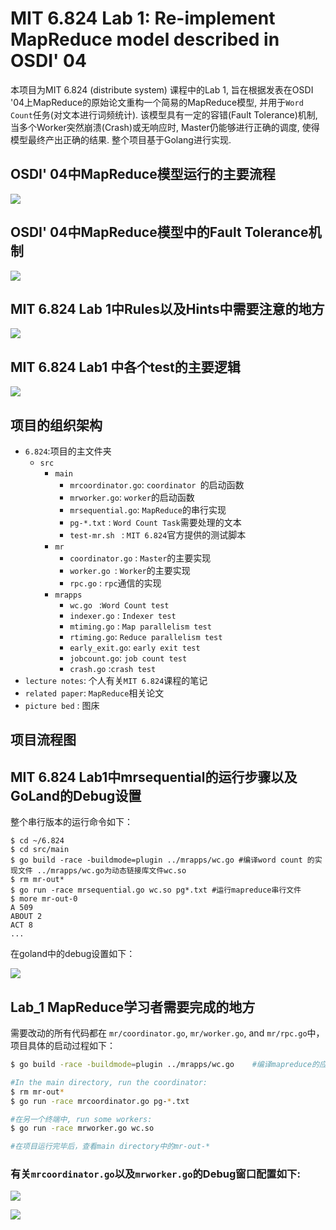 # MIT 6.824 Lab 1: Re-implement MapReduce model described in OSDI' 04

本项目为MIT 6.824 (distribute system) 课程中的Lab 1, 旨在根据发表在OSDI '04上MapReduce的原始论文重构一个简易的MapReduce模型, 并用于`Word Count`任务(对文本进行词频统计). 该模型具有一定的容错(Fault Tolerance)机制, 当多个Worker突然崩溃(Crash)或无响应时, Master仍能够进行正确的调度, 使得模型最终产出正确的结果. 整个项目基于Golang进行实现. 

## OSDI' 04中MapReduce模型运行的主要流程

![](https://github.com/lzz19980125/MIT_6.824/blob/main/picture%20bed/mr1.PNG)

## OSDI' 04中MapReduce模型中的Fault Tolerance机制

![](https://github.com/lzz19980125/MIT_6.824/blob/main/picture%20bed/mr2.PNG)

## MIT 6.824 Lab 1中Rules以及Hints中需要注意的地方

![](https://github.com/lzz19980125/MIT_6.824/blob/main/picture%20bed/mr3.PNG)

## MIT 6.824 Lab1 中各个test的主要逻辑

![](https://github.com/lzz19980125/MIT_6.824/blob/main/picture%20bed/mr4.PNG)

## 项目的组织架构

* `6.824`:项目的主文件夹
  * `src`
    * `main`
      * `mrcoordinator.go`: `coordinator `的启动函数
      * `mrworker.go`: `worker`的启动函数
      * `mrsequential.go`: `MapReduce`的串行实现
      * `pg-*.txt` : `Word Count Task`需要处理的文本
      * `test-mr.sh ` : `MIT 6.824`官方提供的测试脚本
    * `mr`
      * `coordinator.go` : `Master`的主要实现
      * `worker.go `: `Worker`的主要实现
      * `rpc.go` : `rpc`通信的实现
    * `mrapps` 
      * `wc.go ` :`Word Count test`
      * `indexer.go` : `Indexer test`
      * `mtiming.go` : `Map parallelism test`
      * `rtiming.go`: `Reduce parallelism test`
      * `early_exit.go`: `early exit test`
      * `jobcount.go`: `job count test`
      * `crash.go` :`crash test`
* `lecture notes`: 个人有关`MIT 6.824`课程的笔记
* `related paper`: `MapReduce`相关论文
* `picture bed` : 图床

## 项目流程图



## MIT 6.824 Lab1中mrsequential的运行步骤以及GoLand的Debug设置

整个串行版本的运行命令如下：

```shell
$ cd ~/6.824
$ cd src/main
$ go build -race -buildmode=plugin ../mrapps/wc.go #编译word count 的实现文件 ../mrapps/wc.go为动态链接库文件wc.so
$ rm mr-out*
$ go run -race mrsequential.go wc.so pg*.txt #运行mapreduce串行文件
$ more mr-out-0
A 509
ABOUT 2
ACT 8
...
```

在goland中的debug设置如下：

![](https://github.com/lzz19980125/MIT_6.824/blob/main/picture%20bed/goland1.png)

## Lab_1 MapReduce学习者需要完成的地方

需要改动的所有代码都在 `mr/coordinator.go`, `mr/worker.go`, and `mr/rpc.go`中，项目具体的启动过程如下：

```bash
$ go build -race -buildmode=plugin ../mrapps/wc.go    #编译mapreduce的应用程序word count作为动态链接库

#In the main directory, run the coordinator:
$ rm mr-out*
$ go run -race mrcoordinator.go pg-*.txt

#在另一个终端中, run some workers:
$ go run -race mrworker.go wc.so

#在项目运行完毕后，查看main directory中的mr-out-*
```

### 有关`mrcoordinator.go`以及`mrworker.go`的Debug窗口配置如下:

![](https://github.com/lzz19980125/MIT_6.824/blob/main/picture%20bed/goland2.png)

![](https://github.com/lzz19980125/MIT_6.824/blob/main/picture%20bed/goland3.png)

